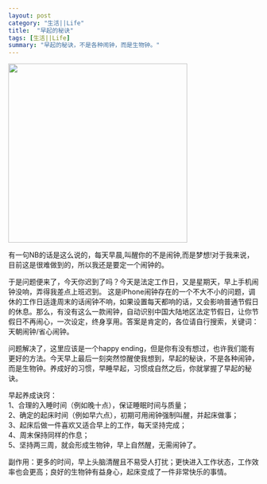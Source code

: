 ```yaml
---
layout: post
category: "生活||Life"
title:  "早起的秘诀"
tags: [生活||Life]
summary: "早起的秘诀，不是各种闹钟，而是生物钟。"
---
```

<img src="http://ww2.sinaimg.cn/large/4df62ff3gw1enxgrqzi4nj20bt0btmyu.jpg" width=360px>

有一句NB的话是这么说的，每天早晨,叫醒你的不是闹钟,而是梦想!对于我来说，目前这是很难做到的，所以我还是要定一个闹钟的。


于是问题便来了，今天你迟到了吗？今天是法定工作日，又是星期天，早上手机闹钟没响，弄得我差点上班迟到。
这是iPhone闹钟存在的一个不大不小的问题，调休的工作日适逢周末的话闹钟不响，如果设置每天都响的话，又会影响普通节假日的休息。那么，有没有这么一款闹钟，自动识别中国大陆地区法定节假日，让你节假日不再闹心，一次设定，终身享用。答案是肯定的，各位请自行搜索，关键词：天朝闹钟/省心闹钟。


问题解决了，这里应该是一个happy ending，但是你有没有想过，也许我们能有更好的方法。今天早上最后一刻突然惊醒使我想到，早起的秘诀，不是各种闹钟，而是生物钟。养成好的习惯，早睡早起，习惯成自然之后，你就掌握了早起的秘诀。


早起养成诀窍：  
1、合理的入睡时间（例如晚十点），保证睡眠时间与质量；   
2、确定的起床时间（例如早六点），初期可用闹钟强制叫醒，并起床做事；   
3、起床后做一件喜欢又适合早上的工作，每天坚持完成；   
4、周末保持同样的作息；   
5、坚持两三周，就会形成生物钟，早上自然醒，无需闹钟了。  

副作用：更多的时间，早上头脑清醒且不易受人打扰；更快进入工作状态，工作效率也会更高；良好的生物钟有益身心，起床变成了一件非常快乐的事情。
